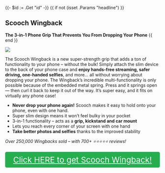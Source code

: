 {{- $id := .Get "id" -}}
{{ if not (isset .Params "headline") }}
## Scooch Wingback

**The 3-in-1 Phone Grip That Prevents You From Dropping Your Phone**
{{ end }}

[![](/list/scooch-wingback-title.jpg)](https://t.gadgetadvisers.com/click/{{$id}})

The Scooch Wingback is a new super-strength grip that adds a ton of functionality to your phone – without the bulk! Simply attach the slim device to the back of your phone case and **enjoy hands-free streaming, safer driving, one-handed selfies**, and more… all without worrying about dropping your phone. The Wingback’s incredible multi-functionality is only possible because of the embedded metal spring. Press and it springs open — then curl it back to keep it out of the way. It’s super easy, and it fits on virtually any phone case!

- **Never drop your phone again!** Scooch makes it easy to hold onto your phone, even with one hand.
- Super slim design means it won’t feel bulky in your pocket
- 3-in-1 functionality – acts as a **grip, kickstand and car mount**
- Lets you reach every corner of your screen with one hand
- **Take better photos and selfies** thanks to the improved stability

*Over 250,000 Wingbacks sold – with 700+ ⭐️⭐️⭐️⭐️⭐️ reviews!*

<a href="(https://t.gadgetadvisers.com/click/{{$id}})" style="color: white;">
   <div style="text-align:center;background-color:#25ae4e;margin-bottom:20px;margin-top:20px;width: 100%;-webkit-border-radius: 5px;">
      <div style="color: white; padding: 10px;font-size: 26px;">
      Click HERE to get Scooch Wingback!
      </div>
   </div>
</a>